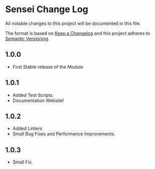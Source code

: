 # Sensei Change Log

All notable changes to this project will be documented in this file.

The format is based on [Keep a Changelog](http://keepachangelog.com/) and this project adheres to [Semantic Versioning](http://semver.org/).

## 1.0.0

- First Stable release of the Module

## 1.0.1

- Added Test Scripts.
- Documentation Website!

## 1.0.2

- Added Linters
- Small Bug Fixes and Performance Improvements.

## 1.0.3

- Small Fix.